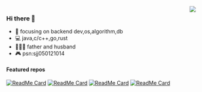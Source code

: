 <img align="right" src="https://github-readme-stats.vercel.app/api?username=ejunjsh&theme=dark&count_private=true&show_icons=true" />

### Hi there 👋

- :eyes: focusing on backend dev,os,algorithm,db
- :computer: java,c/c++,go,rust
- :family_man_woman_girl: father and husband
- :video_game: psn:sjj050121014

#### Featured  repos

[![ReadMe Card](https://github-readme-stats.vercel.app/api/pin/?username=ejunjsh&repo=myos&theme=dark)](https://github.com/ejunjsh/myos) [![ReadMe Card](https://github-readme-stats.vercel.app/api/pin/?username=ejunjsh&repo=mycc&theme=dark)](https://github.com/ejunjsh/mycc) [![ReadMe Card](https://github-readme-stats.vercel.app/api/pin/?username=ejunjsh&repo=mydb&theme=dark)](https://github.com/ejunjsh/mydb) [![ReadMe Card](https://github-readme-stats.vercel.app/api/pin/?username=ejunjsh&repo=kadd&theme=dark)](https://github.com/ejunjsh/kadd)
